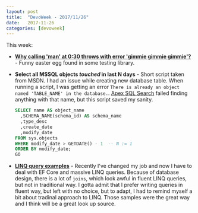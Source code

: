 ```yaml
---
layout: post
title:  "DevoWeek - 2017/11/26"
date:   2017-11-26
categories: [devoweek]
---
```


This week:
* [**Why calling 'man' at 0:30 throws with error 'gimmie gimmie gimmie'?**](https://unix.stackexchange.com/questions/405783/why-does-man-print-gimme-gimme-gimme-at-0030) - Funny easter egg found in some testing library.
* **Select all MSSQL objects *touched* in last N days** - Short script taken from MSDN.
  I had an issue while creating new database table. When running a script, I was getting an error `There is already an object named 'TABLE_NAME' in the database.`. [Apex SQL Search](https://www.apexsql.com/sql_tools_search.aspx) failed finding anything with that name, but this script saved my sanity.
  
  ```sql
  SELECT name AS object_name   
    ,SCHEMA_NAME(schema_id) AS schema_name  
    ,type_desc  
    ,create_date  
    ,modify_date  
  FROM sys.objects  
  WHERE modify_date > GETDATE() - 1  -- N := 1
  ORDER BY modify_date;  
  GO  
  ```
  
* **[LINQ query examples](https://msdn.microsoft.com/en-us/library/gg509017.aspx)** - Recently I've changed my job and now I have to deal with EF Core and massive LINQ queries. Because of database design, there is a lot of `joins`, which look awful in fluent LINQ queries, but not in traditional way. I gotta admit that I prefer writing queries in fluent way, but left with no choice, but to adapt, I had to remind myself a bit about tradinal approach to LINQ. Those samples were the great way and I think will be a great look up source.
